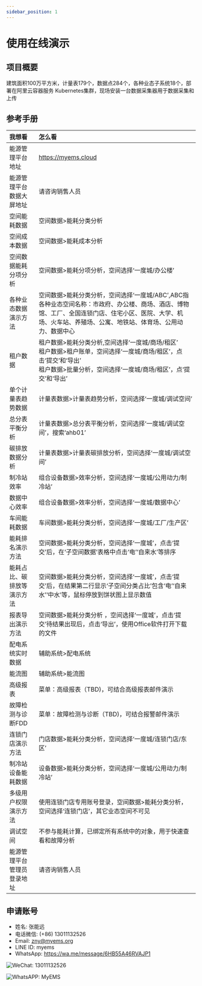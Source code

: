 ```yaml
---
sidebar_position: 1
---
```


# 使用在线演示

## 项目概要

建筑面积100万平方米，计量表179个，数据点284个，各种业态子系统18个，部署在阿里云容器服务
Kubernetes集群，现场安装一台数据采集器用于数据采集和上传

## 参考手册

| 我想看                             |怎么看                        |
| :---                              |      :-----                 |
| 能源管理平台地址                     | https://myems.cloud         |
| 能源管理平台数据大屏地址              | 请咨询销售人员                 |
| 空间能耗数据                        | 空间数据>能耗分类分析           |
| 空间成本数据                        | 空间数据>能耗成本分析           |
| 空间数据能耗分项分析                 |  空间数据>能耗分项分析，空间选择‘一度城/办公楼’          |
| 各种业态数据演示方法                 | 空间数据>能耗分类分析，空间选择‘一度城/ABC’,ABC指各种业态空间名称：市政府、办公楼、商场、酒店、博物馆、工厂、全国连锁门店、住宅小区、医院、大学、机场、火车站、养殖场、公寓、地铁站、体育场、公用动力、数据中心           |
| 租户数据                          |  租户数据>能耗分类分析,空间选择‘一度城/商场/租区’<br/>租户数据>租户账单，空间选择‘一度城/商场/租区’，点击‘提交’和‘导出’<br/>租户数据>批量分析，空间选择‘一度城/商场/租区’，点‘提交’和‘导出’          |
| 单个计量表趋势数据                  | 计量表数据>计量表趋势分析，空间选择‘一度城/调试空间’           |
| 总分表平衡分析                     |  计量表数据>总分表平衡分析，空间选择‘一度城/调试空间’，搜索‘ahb01’          |
|  碳排放数据分析                    |  计量表数据>计量表碳排放分析，空间选择‘一度城/调试空间’          |
|  制冷站效率                        |  组合设备数据>效率分析，空间选择‘一度城/公用动力/制冷站’          |
|  数据中心效率                      | 组合设备数据>效率分析，空间选择‘一度城/数据中心’           |
|  车间能耗数据                      | 车间数据>能耗分类分析，空间选择‘一度城/工厂/生产区’           |
|  能耗排名演示方法                  | 空间数据>能耗分类分析，空间选择‘一度城’，点击‘提交’后，在‘子空间数据’表格中点击‘电’‘自来水’等排序           |
|  能耗占比、碳排放等演示方法          | 空间数据>能耗分类分析，空间选择‘一度城’，点击‘提交’后，在结果第二行显示‘子空间分类占比’包含‘电’‘自来水’‘中水’等，鼠标停放到饼状图上显示数值           |
|  报表导出演示方法                  |  空间数据>能耗分类分析 ，空间选择‘一度城’，点击‘提交’待结果出现后，点击‘导出’，使用Office软件打开下载的文件          |
| 配电系统实时数据                  | 辅助系统>配电系统           |
| 能流图                          | 辅助系统>能流图           |
| 高级报表                        | 菜单：高级报表（TBD)，可结合高级报表邮件演示           |
| 故障检测与诊断FDD                 | 菜单：故障检测与诊断（TBD)，可结合报警邮件演示           |
| 连锁门店演示方法                   |  门店数据>能耗分类分析，空间选择‘一度城/连锁门店/东区’          |
| 制冷站设备能耗数据                 | 设备数据>能耗分类分析，空间选择‘一度城/公用动力/制冷站’           |
|  多级用户权限演示方法              | 使用连锁门店专用账号登录，空间数据>能耗分类分析，空间选择‘连锁门店’，其它业态空间不可见           |
|  调试空间                        | 不参与能耗计算，已绑定所有系统中的对象，用于快速查看和故障分析           |
| 能源管理平台管理员登录地址          | 请咨询销售人员           |


## 申请账号

- 姓名: 张能远
- 电话微信: (+86) 13011132526
- Email: zny@myems.org
- LINE ID: myems
- WhatsApp: https://wa.me/message/6HB55A46RVAJP1

![WeChat: 13011132526](/img/wechat_nengyuanzhang.png)

![WhatsAPP: MyEMS](/img/whatsapp_myems.png)